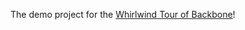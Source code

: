 The demo project for the [Whirlwind Tour of Backbone][whirlwind]!

[whirlwind]: https://github.com/appacademy/js-curriculum/blob/master/w6d6-w6d7/whirlwind.md
